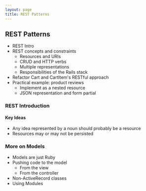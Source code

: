 ```yaml
---
layout: page
title: REST Patterns
---
```


## REST Patterns

* REST Intro
* REST concepts and constraints
    * Resources and URIs
    * CRUD and HTTP verbs
    * Multiple representations
    * Responsibilities of the Rails stack
* Refactor Cart and CartItem's RESTful approach
* Practical example: product reviews
    * Implement as a nested resource
    * JSON representation and form partial

### REST Introduction

<div style='width:600px'><script async class="speakerdeck-embed" data-id="4f82d9340e58c0001f006481" data-ratio="1.299492385786802" src="//speakerdeck.com/assets/embed.js"></script></div>

#### Key Ideas

* Any idea represented by a noun should probably be a resource
* Resources may or may not be persisted

### More on Models

* Models are just Ruby
* Pushing code to the model
  * From the view
  * From the controller
* Non-ActiveRecord classes
* Using Modules